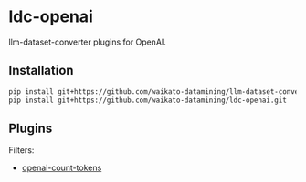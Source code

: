 # ldc-openai
llm-dataset-converter plugins for OpenAI.


## Installation

```bash
pip install git+https://github.com/waikato-datamining/llm-dataset-converter.git
pip install git+https://github.com/waikato-datamining/ldc-openai.git
```

## Plugins

Filters:

* [openai-count-tokens](plugins/openai-count-tokens.md)

